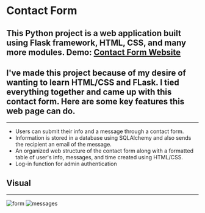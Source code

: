 # Contact Form

## This Python project is a web application built using Flask framework, HTML, CSS, and many more modules. Demo: <a href='http://slkat.pythonanywhere.com/'>Contact Form Website</a>


## I've made this project because of my desire of wanting to learn HTML/CSS and FLask. I tied everything together and came up with this contact form. Here are some key features this web page can do.

<hr>

* Users can submit their info and a message through a contact form.
* Information is stored in a database using SQLAlchemy and also sends the recipient  an email of the message.
* An organized web structure of the contact form along with a formatted table of user's info, messages, and time created using HTML/CSS.
* Log-in function for admin authentication

## Visual
<hr>

![form](https://i.gyazo.com/365f74e7dd74a39bcd158dbdaac8aa2b.png)
![messages](https://i.gyazo.com/84c7d3f9aba27e94dc6557457058983f.png)